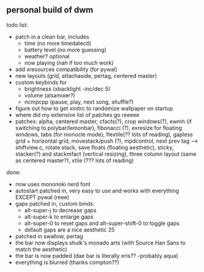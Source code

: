 ## personal build of dwm
todo list:
- patch in a clean bar, includes
	- time (no more timedatectl)
	- battery level (no more guessing)
	- weather? optional
	- now playing (nah if too much work)
- add xresources compatibility (for pywal)
- new layouts (grid, attachaside, pertag, centered master)
- custom keybinds for 
	- brightness (xbacklight -inc/dec 5)
	- volume (alsamixer?)
	- ncmpcpp (pause, play, next song, shuffle?)
- figure out how to get xinitrc to randomize wallpaper on startup
- where did my extensive list of patches go reeeee
- patches: alpha, centered master, cfacts(?), crop windows(?), ewmh (if switching to polybar/lemonbar), fibonacci (?), exresize for floating windows, tabs (for monocle mode), flextile(?? lots of reading), gapless grid + horizontal grid, movestack/push (?), mpdcontrol, next prev tag --> shiftview.c, rotate stack, save floats (floating aesthetic), sticky, stacker(?) and stackmfact (vertical resizing), three column layout (same as centered master?), xtile (??? lots of reading)


done:
- now uses mononoki nerd font
- autostart patched in, very easy to use and works with everything EXCEPT pywal (reee)
- gaps patched in, custom binds:
  - alt-super-j to decrease gaps
  - alt-super-k to enlarge gaps
  - alt-super-0 to reset gaps and alt-super-shift-0 to toggle gaps
  - default gaps are a nice aesthetic 25
- patched in swallow, pertag
- the bar now displays shulk's monado arts (with Source Han Sans to match the aesthetic)
- the bar is now padded (dae bar is literally eris?? -probably aqua)
- everything is blurred  (thanks compton??)

